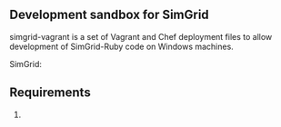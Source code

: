 Development sandbox for SimGrid
------------------------------------

simgrid-vagrant is a set of Vagrant and Chef deployment files to allow
development of SimGrid-Ruby code on Windows machines.

SimGrid: 

## Requirements

  1.  
